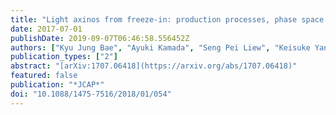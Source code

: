 ```yaml
---
title: "Light axinos from freeze-in: production processes, phase space distributions, and Ly-$\\alpha$ forest constraints"
date: 2017-07-01
publishDate: 2019-09-07T06:46:58.556452Z
authors: ["Kyu Jung Bae", "Ayuki Kamada", "Seng Pei Liew", "Keisuke Yanagi"]
publication_types: ["2"]
abstract: "[arXiv:1707.06418](https://arxiv.org/abs/1707.06418)"
featured: false
publication: "*JCAP*"
doi: "10.1088/1475-7516/2018/01/054"
---
```


